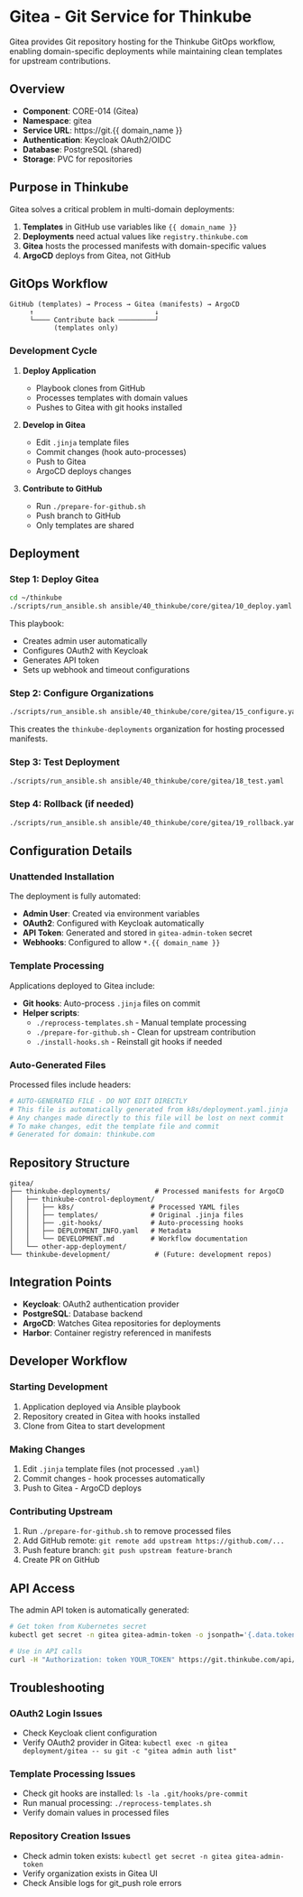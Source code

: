 # Gitea - Git Service for Thinkube

Gitea provides Git repository hosting for the Thinkube GitOps workflow, enabling domain-specific deployments while maintaining clean templates for upstream contributions.

## Overview

- **Component**: CORE-014 (Gitea)
- **Namespace**: gitea
- **Service URL**: https://git.{{ domain_name }}
- **Authentication**: Keycloak OAuth2/OIDC
- **Database**: PostgreSQL (shared)
- **Storage**: PVC for repositories

## Purpose in Thinkube

Gitea solves a critical problem in multi-domain deployments:
1. **Templates** in GitHub use variables like `{{ domain_name }}`
2. **Deployments** need actual values like `registry.thinkube.com`
3. **Gitea** hosts the processed manifests with domain-specific values
4. **ArgoCD** deploys from Gitea, not GitHub

## GitOps Workflow

```
GitHub (templates) → Process → Gitea (manifests) → ArgoCD
     ↑                              ↓
     └──── Contribute back ─────────┘
           (templates only)
```

### Development Cycle

1. **Deploy Application**
   - Playbook clones from GitHub
   - Processes templates with domain values
   - Pushes to Gitea with git hooks installed

2. **Develop in Gitea**
   - Edit `.jinja` template files
   - Commit changes (hook auto-processes)
   - Push to Gitea
   - ArgoCD deploys changes

3. **Contribute to GitHub**
   - Run `./prepare-for-github.sh`
   - Push branch to GitHub
   - Only templates are shared

## Deployment

### Step 1: Deploy Gitea
```bash
cd ~/thinkube
./scripts/run_ansible.sh ansible/40_thinkube/core/gitea/10_deploy.yaml
```

This playbook:
- Creates admin user automatically
- Configures OAuth2 with Keycloak
- Generates API token
- Sets up webhook and timeout configurations

### Step 2: Configure Organizations
```bash
./scripts/run_ansible.sh ansible/40_thinkube/core/gitea/15_configure.yaml
```

This creates the `thinkube-deployments` organization for hosting processed manifests.

### Step 3: Test Deployment
```bash
./scripts/run_ansible.sh ansible/40_thinkube/core/gitea/18_test.yaml
```

### Step 4: Rollback (if needed)
```bash
./scripts/run_ansible.sh ansible/40_thinkube/core/gitea/19_rollback.yaml
```

## Configuration Details

### Unattended Installation
The deployment is fully automated:
- **Admin User**: Created via environment variables
- **OAuth2**: Configured with Keycloak automatically
- **API Token**: Generated and stored in `gitea-admin-token` secret
- **Webhooks**: Configured to allow `*.{{ domain_name }}`

### Template Processing
Applications deployed to Gitea include:
- **Git hooks**: Auto-process `.jinja` files on commit
- **Helper scripts**:
  - `./reprocess-templates.sh` - Manual template processing
  - `./prepare-for-github.sh` - Clean for upstream contribution
  - `./install-hooks.sh` - Reinstall git hooks if needed

### Auto-Generated Files
Processed files include headers:
```yaml
# AUTO-GENERATED FILE - DO NOT EDIT DIRECTLY
# This file is automatically generated from k8s/deployment.yaml.jinja
# Any changes made directly to this file will be lost on next commit
# To make changes, edit the template file and commit
# Generated for domain: thinkube.com
```

## Repository Structure

```
gitea/
├── thinkube-deployments/           # Processed manifests for ArgoCD
│   ├── thinkube-control-deployment/
│   │   ├── k8s/                   # Processed YAML files
│   │   ├── templates/             # Original .jinja files
│   │   ├── .git-hooks/            # Auto-processing hooks
│   │   ├── DEPLOYMENT_INFO.yaml   # Metadata
│   │   └── DEVELOPMENT.md         # Workflow documentation
│   └── other-app-deployment/
└── thinkube-development/           # (Future: development repos)
```

## Integration Points

- **Keycloak**: OAuth2 authentication provider
- **PostgreSQL**: Database backend
- **ArgoCD**: Watches Gitea repositories for deployments
- **Harbor**: Container registry referenced in manifests

## Developer Workflow

### Starting Development
1. Application deployed via Ansible playbook
2. Repository created in Gitea with hooks installed
3. Clone from Gitea to start development

### Making Changes
1. Edit `.jinja` template files (not processed `.yaml`)
2. Commit changes - hook processes automatically
3. Push to Gitea - ArgoCD deploys

### Contributing Upstream
1. Run `./prepare-for-github.sh` to remove processed files
2. Add GitHub remote: `git remote add upstream https://github.com/...`
3. Push feature branch: `git push upstream feature-branch`
4. Create PR on GitHub

## API Access

The admin API token is automatically generated:
```bash
# Get token from Kubernetes secret
kubectl get secret -n gitea gitea-admin-token -o jsonpath='{.data.token}' | base64 -d

# Use in API calls
curl -H "Authorization: token YOUR_TOKEN" https://git.thinkube.com/api/v1/user
```

## Troubleshooting

### OAuth2 Login Issues
- Check Keycloak client configuration
- Verify OAuth2 provider in Gitea: `kubectl exec -n gitea deployment/gitea -- su git -c "gitea admin auth list"`

### Template Processing Issues
- Check git hooks are installed: `ls -la .git/hooks/pre-commit`
- Run manual processing: `./reprocess-templates.sh`
- Verify domain values in processed files

### Repository Creation Issues
- Check admin token exists: `kubectl get secret -n gitea gitea-admin-token`
- Verify organization exists in Gitea UI
- Check Ansible logs for git_push role errors